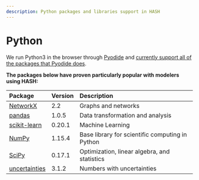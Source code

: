 ```yaml
---
description: Python packages and libraries support in HASH
---
```


# Python

We run Python3 in the browser through [Pyodide](https://github.com/iodide-project/pyodide) and [currently support all of the packages that Pyodide does](https://github.com/iodide-project/pyodide/tree/master/packages).

**The packages below have proven particularly popular with modelers using HASH:**

| Package | Version | Description |
| :--- | :--- | :--- |
| [NetworkX](https://networkx.github.io/documentation/networkx-2.2/) | 2.2 | Graphs and networks |
| [pandas](https://pandas.pydata.org/pandas-docs/version/1.0.5/) | 1.0.5 | Data transformation and analysis |
| [scikit-learn](https://scikit-learn.org/0.20/) | 0.20.1 | Machine Learning |
| [NumPy](https://docs.scipy.org/doc/numpy-1.15.4/reference/) | 1.15.4 | Base library for scientific computing in Python |
| [SciPy](https://docs.scipy.org/doc/scipy-0.17.1/reference/) | 0.17.1 | Optimization, linear algebra, and statistics |
| [uncertainties](https://pythonhosted.org/uncertainties/index.html) | 3.1.2 | Numbers with uncertainties |

